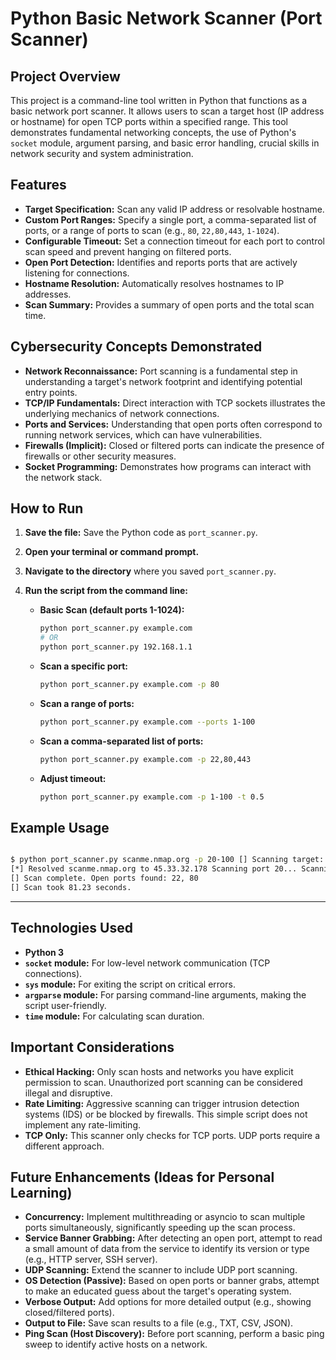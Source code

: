 # Python Basic Network Scanner (Port Scanner)

## Project Overview

This project is a command-line tool written in Python that functions as a basic network port scanner. It allows users to scan a target host (IP address or hostname) for open TCP ports within a specified range. This tool demonstrates fundamental networking concepts, the use of Python's `socket` module, argument parsing, and basic error handling, crucial skills in network security and system administration.

## Features

* **Target Specification:** Scan any valid IP address or resolvable hostname.
* **Custom Port Ranges:** Specify a single port, a comma-separated list of ports, or a range of ports to scan (e.g., `80`, `22,80,443`, `1-1024`).
* **Configurable Timeout:** Set a connection timeout for each port to control scan speed and prevent hanging on filtered ports.
* **Open Port Detection:** Identifies and reports ports that are actively listening for connections.
* **Hostname Resolution:** Automatically resolves hostnames to IP addresses.
* **Scan Summary:** Provides a summary of open ports and the total scan time.

## Cybersecurity Concepts Demonstrated

* **Network Reconnaissance:** Port scanning is a fundamental step in understanding a target's network footprint and identifying potential entry points.
* **TCP/IP Fundamentals:** Direct interaction with TCP sockets illustrates the underlying mechanics of network connections.
* **Ports and Services:** Understanding that open ports often correspond to running network services, which can have vulnerabilities.
* **Firewalls (Implicit):** Closed or filtered ports can indicate the presence of firewalls or other security measures.
* **Socket Programming:** Demonstrates how programs can interact with the network stack.

## How to Run

1.  **Save the file:** Save the Python code as `port_scanner.py`.

2.  **Open your terminal or command prompt.**

3.  **Navigate to the directory** where you saved `port_scanner.py`.

4.  **Run the script from the command line:**

    * **Basic Scan (default ports 1-1024):**
        ```bash
        python port_scanner.py example.com
        # OR
        python port_scanner.py 192.168.1.1
        ```

    * **Scan a specific port:**
        ```bash
        python port_scanner.py example.com -p 80
        ```

    * **Scan a range of ports:**
        ```bash
        python port_scanner.py example.com --ports 1-100
        ```

    * **Scan a comma-separated list of ports:**
        ```bash
        python port_scanner.py example.com -p 22,80,443
        ```

    * **Adjust timeout:**
        ```bash
        python port_scanner.py example.com -p 1-100 -t 0.5
        ```

## Example Usage

```bash

$ python port_scanner.py scanme.nmap.org -p 20-100 [] Scanning target: scanme.nmap.org [] Port range: 20-100 [*] Timeout per port: 1.0 seconds
[*] Resolved scanme.nmap.org to 45.33.32.178 Scanning port 20... Scanning port 21... Scanning port 22... [+] Port 22 is OPEN Scanning port 23... ... Scanning port 80... [+] Port 80 is OPEN Scanning port 81... ...
[] Scan complete. Open ports found: 22, 80
[] Scan took 81.23 seconds.

```

___

## Technologies Used

* **Python 3**
* **`socket` module:** For low-level network communication (TCP connections).
* **`sys` module:** For exiting the script on critical errors.
* **`argparse` module:** For parsing command-line arguments, making the script user-friendly.
* **`time` module:** For calculating scan duration.

## Important Considerations

* **Ethical Hacking:** Only scan hosts and networks you have explicit permission to scan. Unauthorized port scanning can be considered illegal and disruptive.
* **Rate Limiting:** Aggressive scanning can trigger intrusion detection systems (IDS) or be blocked by firewalls. This simple script does not implement any rate-limiting.
* **TCP Only:** This scanner only checks for TCP ports. UDP ports require a different approach.

## Future Enhancements (Ideas for Personal Learning)

* **Concurrency:** Implement multithreading or asyncio to scan multiple ports simultaneously, significantly speeding up the scan process.
* **Service Banner Grabbing:** After detecting an open port, attempt to read a small amount of data from the service to identify its version or type (e.g., HTTP server, SSH server).
* **UDP Scanning:** Extend the scanner to include UDP port scanning.
* **OS Detection (Passive):** Based on open ports or banner grabs, attempt to make an educated guess about the target's operating system.
* **Verbose Output:** Add options for more detailed output (e.g., showing closed/filtered ports).
* **Output to File:** Save scan results to a file (e.g., TXT, CSV, JSON).
* **Ping Scan (Host Discovery):** Before port scanning, perform a basic ping sweep to identify active hosts on a network.